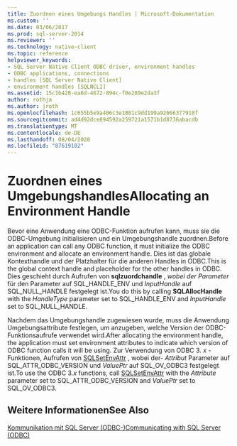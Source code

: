 ```yaml
---
title: Zuordnen eines Umgebungs Handles | Microsoft-Dokumentation
ms.custom: ''
ms.date: 03/06/2017
ms.prod: sql-server-2014
ms.reviewer: ''
ms.technology: native-client
ms.topic: reference
helpviewer_keywords:
- SQL Server Native Client ODBC driver, environment handles
- ODBC applications, connections
- handles [SQL Server Native Client]
- environment handles [SQLNCLI]
ms.assetid: 15c1b428-ea6d-4672-894c-f0e289e2da3f
author: rothja
ms.author: jroth
ms.openlocfilehash: 1c655b5e9a406c3e1881c9dd199a92666377918f
ms.sourcegitcommit: ad4d92dce894592a259721a1571b1d8736abacdb
ms.translationtype: MT
ms.contentlocale: de-DE
ms.lasthandoff: 08/04/2020
ms.locfileid: "87619102"
---
```

# <a name="allocating-an-environment-handle"></a><span data-ttu-id="676ba-102">Zuordnen eines Umgebungshandles</span><span class="sxs-lookup"><span data-stu-id="676ba-102">Allocating an Environment Handle</span></span>
  <span data-ttu-id="676ba-103">Bevor eine Anwendung eine ODBC-Funktion aufrufen kann, muss sie die ODBC-Umgebung initialisieren und ein Umgebungshandle zuordnen.</span><span class="sxs-lookup"><span data-stu-id="676ba-103">Before an application can call any ODBC function, it must initialize the ODBC environment and allocate an environment handle.</span></span> <span data-ttu-id="676ba-104">Dies ist das globale Kontexthandle und der Platzhalter für die anderen Handles in ODBC.</span><span class="sxs-lookup"><span data-stu-id="676ba-104">This is the global context handle and placeholder for the other handles in ODBC.</span></span> <span data-ttu-id="676ba-105">Dies geschieht durch Aufrufen von **sqlzuordchandle** , *wobei der Parameter* für den Parameter auf SQL_HANDLE_ENV und *InputHandle* auf SQL_NULL_HANDLE festgelegt ist.</span><span class="sxs-lookup"><span data-stu-id="676ba-105">You do this by calling **SQLAllocHandle** with the *HandleType* parameter set to SQL_HANDLE_ENV and *InputHandle* set to SQL_NULL_HANDLE.</span></span>  
  
 <span data-ttu-id="676ba-106">Nachdem das Umgebungshandle zugewiesen wurde, muss die Anwendung Umgebungsattribute festlegen, um anzugeben, welche Version der ODBC-Funktionsaufrufe verwendet wird.</span><span class="sxs-lookup"><span data-stu-id="676ba-106">After allocating the environment handle, the application must set environment attributes to indicate which version of ODBC function calls it will be using.</span></span> <span data-ttu-id="676ba-107">Zur Verwendung von ODBC 3. *x* -Funktionen, Aufrufen von [SQLSetEnvAttr](../native-client-odbc-api/sqlsetenvattr.md) , wobei der- *Attribut* Parameter auf SQL_ATTR_ODBC_VERSION und *ValuePtr* auf SQL_OV_ODBC3 festgelegt ist.</span><span class="sxs-lookup"><span data-stu-id="676ba-107">To use the ODBC 3.*x* functions, call [SQLSetEnvAttr](../native-client-odbc-api/sqlsetenvattr.md) with the *Attribute* parameter set to SQL_ATTR_ODBC_VERSION and *ValuePtr* set to SQL_OV_ODBC3.</span></span>  
  
## <a name="see-also"></a><span data-ttu-id="676ba-108">Weitere Informationen</span><span class="sxs-lookup"><span data-stu-id="676ba-108">See Also</span></span>  
 [<span data-ttu-id="676ba-109">Kommunikation mit SQL Server &#40;ODBC-&#41;</span><span class="sxs-lookup"><span data-stu-id="676ba-109">Communicating with SQL Server &#40;ODBC&#41;</span></span>](communicating-with-sql-server-odbc.md)  
  
  
